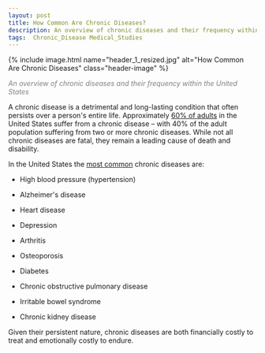 ```yaml
---
layout: post
title: How Common Are Chronic Diseases?
description: An overview of chronic diseases and their frequency within the United States
tags:  Chronic_Disease Medical_Studies
---
```


{% include image.html name="header_1_resized.jpg" alt="How Common Are Chronic Diseases" class="header-image" %} 

<p style="color: grey"><i>An overview of chronic diseases and their frequency within the United States</i></p>


<!--more-->

A chronic disease is a detrimental and long-lasting condition that often persists over a person's entire life.  Approximately [60% of adults](https://www.cdc.gov/chronicdisease/resources/infographic/chronic-diseases.htm) in the United States suffer from a chronic disease – with 40% of the adult population suffering from two or more chronic diseases.  While not all chronic diseases are fatal, they remain a leading cause of death and disability. 

In the United States the [most common](https://www.ncbi.nlm.nih.gov/pmc/articles/PMC5876976/) chronic diseases are:

* High blood pressure (hypertension)

* Alzheimer's disease

* Heart disease

* Depression

* Arthritis

* Osteoporosis

* Diabetes

* Chronic obstructive pulmonary disease

* Irritable bowel syndrome

* Chronic kidney disease 

Given their persistent nature, chronic diseases are both financially costly to treat and emotionally costly to endure.  
